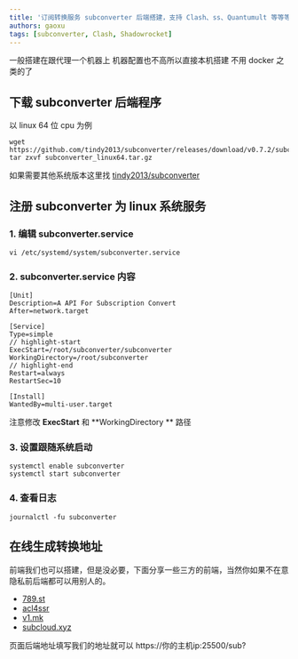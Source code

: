 ```yaml
---
title: '订阅转换服务 subconverter 后端搭建，支持 Clash、ss、Quantumult 等等等'
authors: gaoxu
tags: [subconverter, Clash, Shadowrocket]
---
```


一般搭建在跟代理一个机器上 机器配置也不高所以直接本机搭建 不用 docker 之类的了

## 下载 subconverter 后端程序
以 linux 64 位 cpu 为例

```shell
wget https://github.com/tindy2013/subconverter/releases/download/v0.7.2/subconverter_linux64.tar.gz
tar zxvf subconverter_linux64.tar.gz
```

如果需要其他系统版本这里找 [tindy2013/subconverter](https://github.com/tindy2013/subconverter/releases)

## 注册 subconverter 为 linux 系统服务

### 1. 编辑 subconverter.service
```shell
vi /etc/systemd/system/subconverter.service
```

### 2. subconverter.service 内容
```text title="/etc/systemd/system/subconverter.service"
[Unit]
Description=A API For Subscription Convert
After=network.target

[Service]
Type=simple
// highlight-start
ExecStart=/root/subconverter/subconverter
WorkingDirectory=/root/subconverter
// highlight-end
Restart=always
RestartSec=10

[Install]
WantedBy=multi-user.target
```
注意修改 **ExecStart** 和 **WorkingDirectory ** 路径

### 3. 设置跟随系统启动
```shell
systemctl enable subconverter
systemctl start subconverter
```

### 4. 查看日志
```shell
journalctl -fu subconverter
```

## 在线生成转换地址

前端我们也可以搭建，但是没必要，下面分享一些三方的前端，当然你如果不在意隐私前后端都可以用别人的。

- [789.st](https://sub.789.st/)
- [acl4ssr](https://acl4ssr-sub.github.io/)
- [v1.mk](https://sub.v1.mk/)
- [subcloud.xyz](https://my.subcloud.xyz/)

页面后端地址填写我们的地址就可以 https://你的主机ip:25500/sub?
